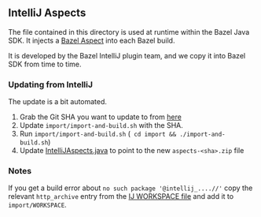 ## IntelliJ Aspects

The file contained in this directory is used at runtime within the Bazel Java SDK.
It injects a [Bazel Aspect](https://docs.bazel.build/versions/master/skylark/aspects.html) into each Bazel build.

It is developed by the Bazel IntelliJ plugin team, and we copy it into Bazel SDK from time to time.

### Updating from IntelliJ

The update is a bit automated.

1. Grab the Git SHA you want to update to from [here](https://github.com/bazelbuild/intellij/commits/master/aspect)
2. Update `import/import-and-build.sh` with the SHA.
3. Run `import/import-and-build.sh` (` cd import && ./import-and-build.sh`)
4. Update [IntelliJAspects.java](../src/main/java/com/salesforce/bazel/sdk/aspects/intellij/IntellijAspects.java) to point to the new `aspects-<sha>.zip` file

### Notes

If you get a build error about `no such package '@intellij_....//'` copy the relevant `http_archive` entry from the [IJ WORKSPACE file](https://github.com/bazelbuild/intellij/blob/master/WORKSPACE) and add it to `import/WORKSPACE`.


